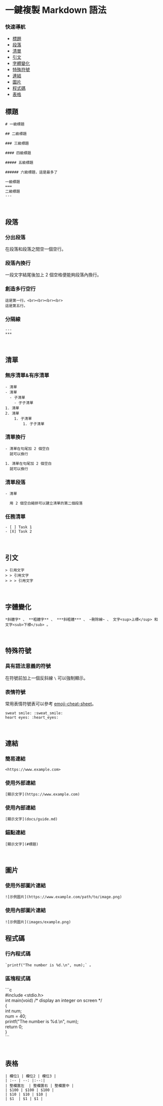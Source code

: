 # 一鍵複製 Markdown 語法

### 快速導航
- [標題](#標題)
- [段落](#段落)
- [清單](#清單)
- [引文](#引文)
- [字體變化](#字體變化)
- [特殊符號](#特殊符號)
- [連結](#連結)
- [圖片](#圖片)
- [程式碼](#程式碼)
- [表格](#表格)

## 標題
```
# 一級標題

## 二級標題

### 三級標題

#### 四級標題

##### 五級標題

###### 六級標題，這是最多了
```

```
一級標題
===
二級標題
---
```
<br>

## 段落
### 分出段落
在段落和段落之間空一個空行。

### 段落內換行
一段文字結尾後加上 2 個空格便能夠段落內換行。

### 創造多行空行
```
這是第一行。<br><br><br><br>
這是第五行。
```
### 分隔線
```
---
***
```
<br>

## 清單
### 無序清單&有序清單
```
- 清單
- 清單
  - 子清單
    - 子子清單
1. 清單
2. 清單
    1. 子清單
        1. 子子清單
```

### 清單換行

```
- 清單在句尾加 2 個空白  
  就可以換行

1. 清單在句尾加 2 個空白  
  就可以換行
```
### 清單段落
```
- 清單

  用 2 個空白縮排可以建立清單的第二個段落
```

### 任務清單
```
- [ ] Task 1
- [X] Task 2
```
<br>

## 引文

```
> 引用文字
> > 引用文字
> > > 引用文字
```
<br>

## 字體變化
```
*斜體字* 、 **粗體字** 、 ***斜粗體*** 、 ~刪除線~ 、 文字<sup>上標</sup> 和 文字<sub>下標</sub> 。
```
<br>

## 特殊符號
### 具有語法意義的符號
在符號前加上一個反斜線 `\` 可以強制顯示。

### 表情符號
常用表情符號表可以參考 [emoji-cheat-sheet](https://github.com/ikatyang/emoji-cheat-sheet/blob/master/README.md)。
```
sweat smile: :sweat_smile:  
heart eyes: :heart_eyes:
```
<br>

## 連結
### 簡易連結
```
<https://www.example.com>
```
### 使用外部連結
```
[顯示文字](https://www.example.com)
```
### 使用內部連結
```
[顯示文字](docs/guide.md)
```
### 錨點連結
```
[顯示文字](#標題)
```
<br>

## 圖片
### 使用外部圖片連結
```
![示例圖片](https://www.example.com/path/to/image.png)
```
### 使用內部圖片連結
```
![示例圖片](images/example.png)
```

## 程式碼
### 行內程式碼
```
`printf("The number is %d.\n", num);` 。
```
### 區塊程式碼
\```c  
#include <stdio.h>  
int main(void) /* display an integer on screen */  
{  
  int num;  
  num = 40;  
  printf("The number is %d.\n", num);  
  return 0;  
}  
\```

<br>

## 表格
```
| 欄位1 | 欄位2 | 欄位3 |
| :-- | --: |:--:|
| 整欄置左  | 整欄置右 | 整欄置中 |
| $100 | $100 | $100 |
| $10 | $10 | $10 |
| $1  | $1 | $1 |
```
